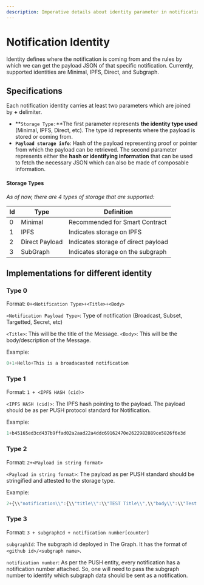 ```yaml
---
description: Imperative details about identity parameter in notification payload
---
```


# Notification Identity

Identity defines where the notification is coming from and the rules by which we can get the payload JSON of that specific notification. Currently, supported identities are Minimal, IPFS, Direct, and Subgraph.

## Specifications

Each notification identity carries at least two parameters which are joined by **+**  delimiter.

* **`Storage Type:`**The first parameter represents **the identity type used** (Minimal, IPFS, Direct, etc). The type id represents where the payload is stored or coming from.
* **`Payload storage info`**: Hash of the payload representing proof or pointer from which the payload can be retrieved. The second parameter represents either the **hash or identifying information** that can be used to fetch the necessary JSON which can also be made of composable information.

#### Storage Types

_As of now, there are 4 types of storage that are supported:_

| Id | Type           | Definition                          |
| -- | -------------- | ----------------------------------- |
| 0  | Minimal        | Recommended for Smart Contract      |
| 1  | IPFS           | Indicates storage on IPFS           |
| 2  | Direct Payload | Indicates storage of direct payload |
| 3  | SubGraph       | Indicates storage on the subgraph   |

## **Implementations** for different identity

### **Type 0**

Format: `0+<Notification Type>+<Title>+<Body>`

`<Notification Payload Type>`: Type of notification (Broadcast, Subset, Targetted, Secret, etc)

`<Title>`: This will be the title of the Message. `<Body>`: This will be the body/description of the Message.

Example:

```jsx
0+1+Hello+This is a broadacasted notification
```

### **Type 1**

Format: `1 + <IPFS HASH (cid)>`

`<IPFS HASH (cid)>`: The IPFS hash pointing to the payload. The payload should be as per PUSH protocol standard for Notification.

Example:

```jsx
1+b45165ed3cd437b9ffad02a2aad22a4ddc69162470e2622982889ce5826f6e3d
```

### **Type 2**

Format: `2+<Payload in string format>`

`<Payload in string format>`: The payload as per PUSH standard should be stringified and attested to the storage type.

Example:

```jsx
2+{\\"notification\\":{\\"title\\":\\"TEST Title\\",\\"body\\":\\"Test Body\\"},\\"data\\":{\\"acta\\":\\"\\",\\"aimg\\":\\"\\",\\"amsg\\":\\"Test Message\\",\\"asub\\":\\"\\",\\"type\\":\\"3\\",\\"etime\\":\\"\\",\\"hidden\\":\\"\\"}}
```

### **Type 3**

Format: `3 + subgraphId + notification number[counter]`

`subgraphId`: The subgraph id deployed in The Graph. It has the format of `<github id>/<subgraph name>`.

`notification number`: As per the PUSH entity, every notification has a notification number attached. So, one will need to pass the subgraph number to identify which subgraph data should be sent as a notification.
